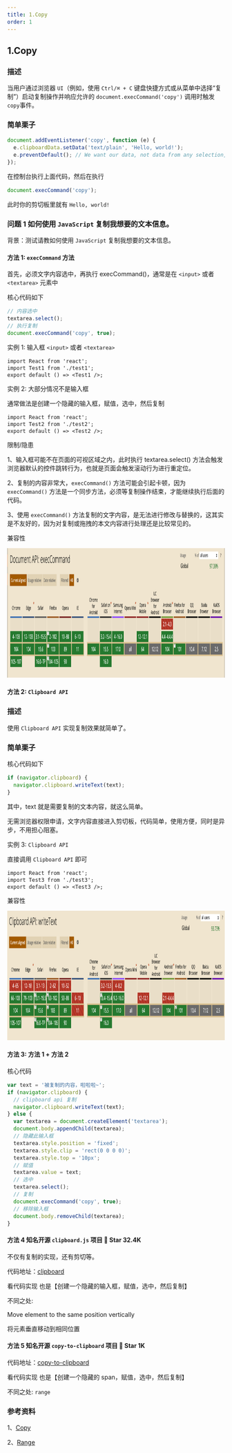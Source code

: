 ```yaml
---
title: 1.Copy
order: 1
---
```


## 1.Copy

### 描述

当用户通过浏览器 `UI`（例如，使用 `Ctrl/⌘ + C` 键盘快捷方式或从菜单中选择“复制”）启动复制操作并响应允许的 `document.execCommand('copy')` 调用时触发`copy`事件。

### 简单栗子

```js
document.addEventListener('copy', function (e) {
  e.clipboardData.setData('text/plain', 'Hello, world!');
  e.preventDefault(); // We want our data, not data from any selection, to be written to the clipboard
});
```

在控制台执行上面代码，然后在执行

```js
document.execCommand('copy');
```

此时你的剪切板里就有 `Hello, world!`

### 问题 1 如何使用 `JavaScript` 复制我想要的文本信息。

背景：测试请教如何使用 `JavaScript` 复制我想要的文本信息。

#### 方法 1: `execCommand` 方法

首先，必须文字内容选中，再执行 execCommand()，通常是在 `<input>` 或者 `<textarea>` 元素中

核心代码如下

```js
// 内容选中
textarea.select();
// 执行复制
document.execCommand('copy', true);
```

实例 1: 输入框 `<input>` 或者 `<textarea>`

```tsx
import React from 'react';
import Test1 from './test1';
export default () => <Test1 />;
```

实例 2: 大部分情况不是输入框

通常做法是创建一个隐藏的输入框，赋值，选中，然后复制

```tsx
import React from 'react';
import Test2 from './test2';
export default () => <Test2 />;
```

限制/隐患

1、输入框可能不在页面的可视区域之内，此时执行 textarea.select() 方法会触发浏览器默认的控件跳转行为，也就是页面会触发滚动行为进行重定位。

2、复制的内容非常大，`execCommand()` 方法可能会引起卡顿，因为 `execCommand()` 方法是一个同步方法，必须等复制操作结束，才能继续执行后面的代码。

3、使用 `execCommand()` 方法复制的文字内容，是无法进行修改与替换的，这其实是不友好的，因为对复制或拖拽的本文内容进行处理还是比较常见的。

兼容性

  <img src="./images/execCommand.png" height="300">

#### 方法 2: `Clipboard API`

### 描述

使用 `Clipboard API` 实现复制效果就简单了。

### 简单栗子

核心代码如下

```js
if (navigator.clipboard) {
  navigator.clipboard.writeText(text);
}
```

其中，text 就是需要复制的文本内容，就这么简单。

无需浏览器权限申请，文字内容直接进入剪切板，代码简单，使用方便，同时是异步，不用担心阻塞。

实例 3: `Clipboard API`

直接调用 `Clipboard API` 即可

```tsx
import React from 'react';
import Test3 from './test3';
export default () => <Test3 />;
```

兼容性

<img src="./images/writeText.png" height="300">

#### 方法 3: 方法 1 + 方法 2

核心代码

```js
var text = '被复制的内容，啦啦啦~';
if (navigator.clipboard) {
  // clipboard api 复制
  navigator.clipboard.writeText(text);
} else {
  var textarea = document.createElement('textarea');
  document.body.appendChild(textarea);
  // 隐藏此输入框
  textarea.style.position = 'fixed';
  textarea.style.clip = 'rect(0 0 0 0)';
  textarea.style.top = '10px';
  // 赋值
  textarea.value = text;
  // 选中
  textarea.select();
  // 复制
  document.execCommand('copy', true);
  // 移除输入框
  document.body.removeChild(textarea);
}
```

#### 方法 4 知名开源 `clipboard.js` 项目 🌟 Star 32.4K

不仅有复制的实现，还有剪切等。

代码地址：[clipboard](https://github.com/zenorocha/clipboard.js/)

看代码实现 也是【创建一个隐藏的输入框，赋值，选中，然后复制】

<Badge type="error">不同之处: </Badge>

Move element to the same position vertically

将元素垂直移动到相同位置

#### 方法 5 知名开源 `copy-to-clipboard` 项目 🌟 Star 1K

代码地址：[copy-to-clipboard](https://github.com/sudodoki/copy-to-clipboard)

看代码实现 也是【创建一个隐藏的 span，赋值，选中，然后复制】

<Badge type="error">不同之处: </Badge> `range`

### 参考资料

1、[Copy](https://developer.mozilla.org/zh-CN/docs/Web/API/Element/copy_event)

2、[Range](https://developer.mozilla.org/zh-CN/docs/Web/API/Range)
